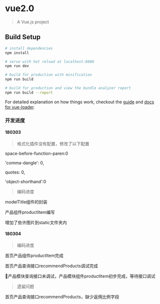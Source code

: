 # vue2.0

> A Vue.js project

## Build Setup

``` bash
# install dependencies
npm install

# serve with hot reload at localhost:8080
npm run dev

# build for production with minification
npm run build

# build for production and view the bundle analyzer report
npm run build --report
```

For detailed explanation on how things work, checkout the [guide](http://vuejs-templates.github.io/webpack/) and [docs for vue-loader](http://vuejs.github.io/vue-loader).

### 开发进度

#### 180303

>格式化插件没有配置，修改了以下配置

space-before-function-paren:0

'comma-dangle': 0,

quotes: 0,

'object-shorthand':0

>编码进度

modelTitle组件的封装

产品组件productItem编写

增加了些许图片到static文件夹内

#### 180304

>编码进度

首页产品组件productItem完成

首页产品查询接口recommendProducts调试完成

产品模块查询接口未调试，产品模块组件productItem初步完成，等待接口调试

>遗留问题

首页产品查询接口recommendProducts，缺少返佣比例字段
